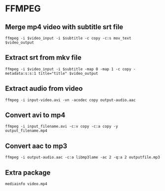 # FFMPEG

## Merge mp4 video with subtitle srt file

```shell
ffmpeg -i $video_input -i $subtitle -c copy -c:s mov_text $video_output
```

## Extract srt from mkv file

```shell
ffmpeg -i $video_input -i $subtitle -map 0 -map 1 -c copy -metadata:s:s:1 title="title" $video_output
```

## Extract audio from video
```shell
ffmpeg -i input-video.avi -vn -acodec copy output-audio.aac
```

## Convert avi to mp4
```shell
ffmpeg -i input_filename.avi -c:v copy -c:a copy -y output_filename.mp4
```
## Convert aac to mp3
```shell
ffmpeg -i output-audio.aac -c:a libmp3lame -ac 2 -q:a 2 outputfile.mp3
```

## Extra package

```shell
mediainfo video.mp4
```
